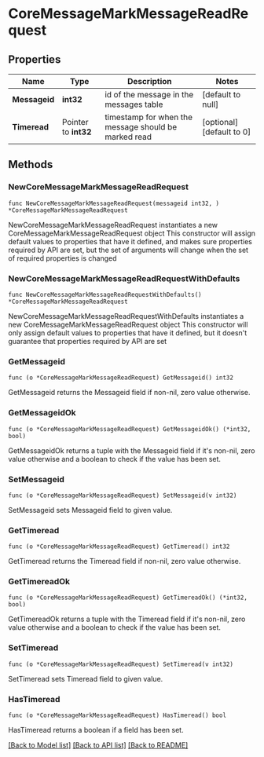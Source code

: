 # CoreMessageMarkMessageReadRequest

## Properties

Name | Type | Description | Notes
------------ | ------------- | ------------- | -------------
**Messageid** | **int32** | id of the message in the messages table | [default to null]
**Timeread** | Pointer to **int32** | timestamp for when the message should be marked read | [optional] [default to 0]

## Methods

### NewCoreMessageMarkMessageReadRequest

`func NewCoreMessageMarkMessageReadRequest(messageid int32, ) *CoreMessageMarkMessageReadRequest`

NewCoreMessageMarkMessageReadRequest instantiates a new CoreMessageMarkMessageReadRequest object
This constructor will assign default values to properties that have it defined,
and makes sure properties required by API are set, but the set of arguments
will change when the set of required properties is changed

### NewCoreMessageMarkMessageReadRequestWithDefaults

`func NewCoreMessageMarkMessageReadRequestWithDefaults() *CoreMessageMarkMessageReadRequest`

NewCoreMessageMarkMessageReadRequestWithDefaults instantiates a new CoreMessageMarkMessageReadRequest object
This constructor will only assign default values to properties that have it defined,
but it doesn't guarantee that properties required by API are set

### GetMessageid

`func (o *CoreMessageMarkMessageReadRequest) GetMessageid() int32`

GetMessageid returns the Messageid field if non-nil, zero value otherwise.

### GetMessageidOk

`func (o *CoreMessageMarkMessageReadRequest) GetMessageidOk() (*int32, bool)`

GetMessageidOk returns a tuple with the Messageid field if it's non-nil, zero value otherwise
and a boolean to check if the value has been set.

### SetMessageid

`func (o *CoreMessageMarkMessageReadRequest) SetMessageid(v int32)`

SetMessageid sets Messageid field to given value.


### GetTimeread

`func (o *CoreMessageMarkMessageReadRequest) GetTimeread() int32`

GetTimeread returns the Timeread field if non-nil, zero value otherwise.

### GetTimereadOk

`func (o *CoreMessageMarkMessageReadRequest) GetTimereadOk() (*int32, bool)`

GetTimereadOk returns a tuple with the Timeread field if it's non-nil, zero value otherwise
and a boolean to check if the value has been set.

### SetTimeread

`func (o *CoreMessageMarkMessageReadRequest) SetTimeread(v int32)`

SetTimeread sets Timeread field to given value.

### HasTimeread

`func (o *CoreMessageMarkMessageReadRequest) HasTimeread() bool`

HasTimeread returns a boolean if a field has been set.


[[Back to Model list]](../README.md#documentation-for-models) [[Back to API list]](../README.md#documentation-for-api-endpoints) [[Back to README]](../README.md)


